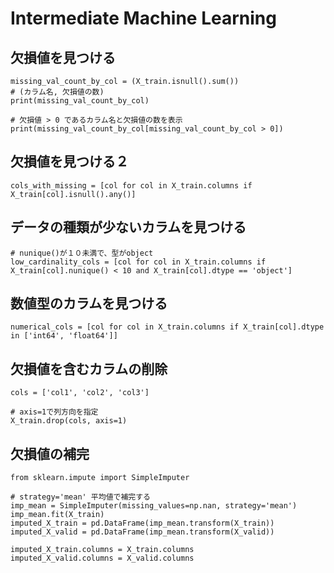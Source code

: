 # Intermediate Machine Learning

## 欠損値を見つける

```
missing_val_count_by_col = (X_train.isnull().sum())
# (カラム名, 欠損値の数)
print(missing_val_count_by_col)

# 欠損値 > 0 であるカラム名と欠損値の数を表示
print(missing_val_count_by_col[missing_val_count_by_col > 0])
```

## 欠損値を見つける２

```
cols_with_missing = [col for col in X_train.columns if X_train[col].isnull().any()]
```

## データの種類が少ないカラムを見つける

```
# nunique()が１０未満で、型がobject
low_cardinality_cols = [col for col in X_train.columns if X_train[col].nunique() < 10 and X_train[col].dtype == 'object']
```

## 数値型のカラムを見つける

```
numerical_cols = [col for col in X_train.columns if X_train[col].dtype in ['int64', 'float64']]
```

## 欠損値を含むカラムの削除

```
cols = ['col1', 'col2', 'col3']

# axis=1で列方向を指定
X_train.drop(cols, axis=1)
```

## 欠損値の補完

```
from sklearn.impute import SimpleImputer

# strategy='mean' 平均値で補完する
imp_mean = SimpleImputer(missing_values=np.nan, strategy='mean')
imp_mean.fit(X_train)
imputed_X_train = pd.DataFrame(imp_mean.transform(X_train))
imputed_X_valid = pd.DataFrame(imp_mean.transform(X_valid))

imputed_X_train.columns = X_train.columns
imputed_X_valid.columns = X_valid.columns
```
